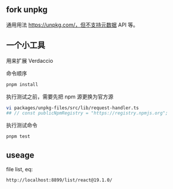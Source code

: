 ## fork unpkg

通用用法 https://unpkg.com/，但不支持元数据 API 等。

## 一个小工具

用来扩展 Verdaccio 

命令顺序
```bash
pnpm install
```
执行测试之前，需要先把 npm 源更换为官方源
```bash
vi packages/unpkg-files/src/lib/request-handler.ts
## // const publicNpmRegistry = "https://registry.npmjs.org";
```
执行测试命令

```bash
pnpm test
```

## useage

file list, eq:
```
http://localhost:8899/list/react@19.1.0/
```